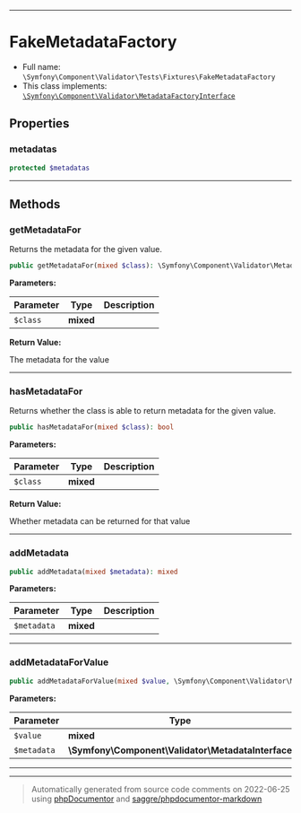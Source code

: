 ***

# FakeMetadataFactory





* Full name: `\Symfony\Component\Validator\Tests\Fixtures\FakeMetadataFactory`
* This class implements:
[`\Symfony\Component\Validator\MetadataFactoryInterface`](../../MetadataFactoryInterface.md)



## Properties


### metadatas



```php
protected $metadatas
```






***

## Methods


### getMetadataFor

Returns the metadata for the given value.

```php
public getMetadataFor(mixed $class): \Symfony\Component\Validator\MetadataInterface
```








**Parameters:**

| Parameter | Type | Description |
|-----------|------|-------------|
| `$class` | **mixed** |  |


**Return Value:**

The metadata for the value



***

### hasMetadataFor

Returns whether the class is able to return metadata for the given value.

```php
public hasMetadataFor(mixed $class): bool
```








**Parameters:**

| Parameter | Type | Description |
|-----------|------|-------------|
| `$class` | **mixed** |  |


**Return Value:**

Whether metadata can be returned for that value



***

### addMetadata



```php
public addMetadata(mixed $metadata): mixed
```








**Parameters:**

| Parameter | Type | Description |
|-----------|------|-------------|
| `$metadata` | **mixed** |  |




***

### addMetadataForValue



```php
public addMetadataForValue(mixed $value, \Symfony\Component\Validator\MetadataInterface $metadata): mixed
```








**Parameters:**

| Parameter | Type | Description |
|-----------|------|-------------|
| `$value` | **mixed** |  |
| `$metadata` | **\Symfony\Component\Validator\MetadataInterface** |  |




***


***
> Automatically generated from source code comments on 2022-06-25 using [phpDocumentor](http://www.phpdoc.org/) and [saggre/phpdocumentor-markdown](https://github.com/Saggre/phpDocumentor-markdown)
